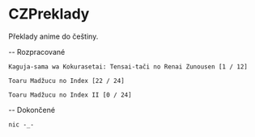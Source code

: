 # CZPreklady

Překlady anime do češtiny.


-- Rozpracované

	Kaguja-sama wa Kokurasetai: Tensai-tači no Renai Zunousen [1 / 12]

	Toaru Madžucu no Index [22 / 24]
	
	Toaru Madžucu no Index II [0 / 24]

-- Dokončené

	nic -_-

